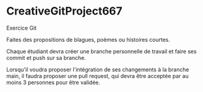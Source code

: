 # CreativeGitProject667
Exercice Git

Faites des propositions de blagues, poèmes ou histoires courtes.

Chaque étudiant devra créer une branche personnelle de travail et faire ses commit et push sur sa branche.

Lorsqu'il voudra proposer l'intégration de ses changements à la branche main, il faudra proposer une pull request, qui devra être acceptée par au moins 3 personnes pour être validée.
